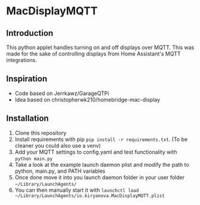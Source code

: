 MacDisplayMQTT
==============

Introduction
------------

This python applet handles turning on and off displays over MQTT. This was made for the sake of controlling displays from Home Assistant's MQTT integrations.

Inspiration
-----------

* Code based on Jerrkawz/GarageQTPi
* Idea based on christopherwk210/homebridge-mac-display

Installation
------------

1. Clone this repository
2. Install requirements with pip `pip install -r requirements.txt`. (To be cleaner you could also use a venv)
3. Add your MQTT settings to config.yaml and test functionality with `python main.py`
4. Take a look at the example launch daemon plist and modify the path to python, main.py, and PATH variables
5. Once done move it into you launch daemon folder in your user folder `~/Library/LaunchAgents/`
6. You can then manually start it with `launchctl load ~/Library/LaunchAgents/io.kiryanova.MacDisplayMQTT.plist`

